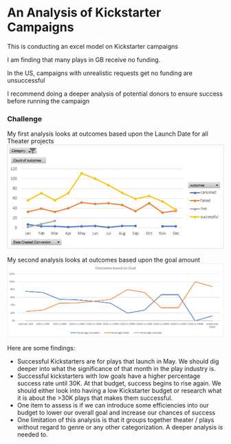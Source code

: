 # An Analysis of Kickstarter Campaigns
This is conducting an excel model on Kickstarter campaigns

I am finding that many plays in GB receive no funding.

In the US, campaigns with unrealistic requests get no funding are unsuccessful

I recommend doing a deeper analysis of potential donors to ensure success before running the campaign



### Challenge
My first analysis looks at outcomes based upon the Launch Date for all Theater projects
![Theater Outcomes](Theater%20Outcomes%20based%20on%20Launch%20Date.png)

My second analysis looks at outcomes based upon the goal amount
![Goal Outcomes](goal.png)

Here are some findings:
* Successful Kickstarters are for plays that launch in May.  We should dig deeper into what the significance of that month in the play industry is.
* Successful kickstarters with low goals have a higher percentage success rate until 30K.  At that budget, success begins to rise again.  We should either look into having a low Kickstarter budget or research what it is about the >30K plays that makes them successful.
* One item to assess is if we can introduce some efficiencies into our budget to lower our overall goal and increase our chances of success
* One limitation of this analysis is that it groups together theater / plays without regard to genre or any other categorization.  A deeper analysis is needed to. 
